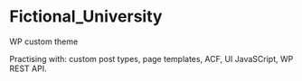 # Fictional_University
WP custom theme

Practising with: custom post types, page templates, ACF, UI JavaSCript, WP REST API.